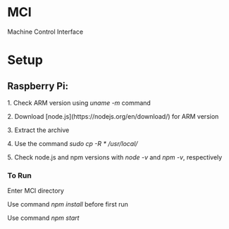 # MCI
Machine Control Interface

<h1>Setup</h1>
<h2>Raspberry Pi:</h2>
<p>1. Check ARM version using <em>uname -m</em> command</p>
<p>2. Download [node.js](https://nodejs.org/en/download/) for ARM version</p>
<p>3. Extract the archive</p>
<p>4. Use the command <em>sudo cp -R * /usr/local/</em></p>
<p>5. Check node.js and npm versions with <em>node -v</em> and <em>npm -v</em>, respectively</p>

<h3>To Run</h3>
<p> Enter MCI directory</p>
<p> Use command <em>npm install</em> before first run</p>
<p>Use command <em>npm start</em></p>
